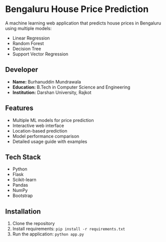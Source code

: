 # Bengaluru House Price Prediction

A machine learning web application that predicts house prices in Bengaluru using multiple models:
- Linear Regression
- Random Forest
- Decision Tree
- Support Vector Regression

## Developer
- **Name:** Burhanuddin Mundrawala
- **Education:** B.Tech in Computer Science and Engineering
- **Institution:** Darshan University, Rajkot

## Features
- Multiple ML models for price prediction
- Interactive web interface
- Location-based prediction
- Model performance comparison
- Detailed usage guide with examples

## Tech Stack
- Python
- Flask
- Scikit-learn
- Pandas
- NumPy
- Bootstrap

## Installation
1. Clone the repository
2. Install requirements: `pip install -r requirements.txt`
3. Run the application: `python app.py`
